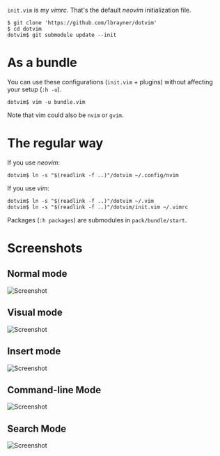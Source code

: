 `init.vim` is my *vimrc*. That's the default *neovim* initialization file.

```
$ git clone 'https://github.com/lbrayner/dotvim'
$ cd dotvim
dotvim$ git submodule update --init
```

# As a bundle

You can use these configurations (`init.vim` + plugins) without affecting your
setup (`:h -u`).

```
dotvim$ vim -u bundle.vim
```

Note that vim could also be `nvim` or `gvim`.

# The regular way

If you use *neovim*:

```
dotvim$ ln -s "$(readlink -f ..)"/dotvim ~/.config/nvim
```

If you use *vim*:

```
dotvim$ ln -s "$(readlink -f ..)"/dotvim ~/.vim
dotvim$ ln -s "$(readlink -f ..)"/dotvim/init.vim ~/.vimrc
```

Packages (`:h packages`) are submodules in `pack/bundle/start`.

# Screenshots

## Normal mode

![Screenshot](https://user-images.githubusercontent.com/5733531/93657005-04c4ac80-fa05-11ea-8340-19cd8388935d.png)

## Visual mode

![Screenshot](https://user-images.githubusercontent.com/5733531/93657004-042c1600-fa05-11ea-95be-6421f9278030.png)

## Insert mode

![Screenshot](https://user-images.githubusercontent.com/5733531/93722646-d95dd100-fb6e-11ea-95e0-95fc8726596c.png)

## Command-line Mode

![Screenshot](https://user-images.githubusercontent.com/5733531/93722648-d9f66780-fb6e-11ea-8195-807190df753c.png)

## Search Mode

![Screenshot](https://user-images.githubusercontent.com/5733531/93722644-d82ca400-fb6e-11ea-8aae-cbea95af5730.png)
